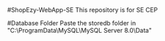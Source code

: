 #ShopEzy-WebApp-SE
This repository is for SE CEP

#Database Folder
Paste the storedb folder in "C:\ProgramData\MySQL\MySQL Server 8.0\Data"